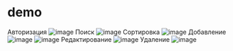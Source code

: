 # demo
Авторизация
![image](https://user-images.githubusercontent.com/60598843/175386021-695621d3-b6d8-4c7a-a9a6-0d0f7e652071.png)
Поиск
![image](https://user-images.githubusercontent.com/60598843/175386294-0a795091-bf5e-4e5c-aaec-32839fa61471.png)
Сортировка
![image](https://user-images.githubusercontent.com/60598843/175386343-0d3b5d8e-670b-4971-98bd-339a81cbe4d7.png)
Добавление
![image](https://user-images.githubusercontent.com/60598843/175386624-9cf4f0b1-cdc8-4a56-ac3a-886f0b0aaa2a.png)
![image](https://user-images.githubusercontent.com/60598843/175386668-8e0ed386-37d6-419e-b2d6-bbb3dd793fa2.png)
Редактирование
![image](https://user-images.githubusercontent.com/60598843/175386833-fab7748e-d699-44ef-a1bb-830c9f1a543d.png)
Удаление
![image](https://user-images.githubusercontent.com/60598843/175386870-dd7e21dd-e8e5-4d91-9094-306930b377a1.png)


